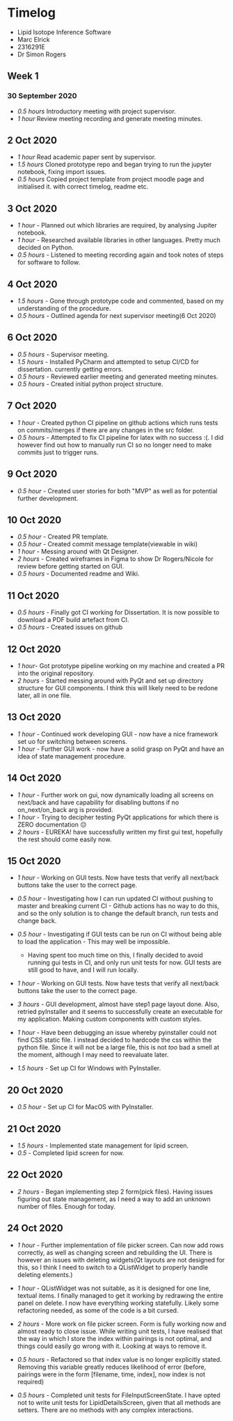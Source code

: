 # Timelog

- Lipid Isotope Inference Software
- Marc Elrick
- 2316291E
- Dr Simon Rogers

## Week 1

### 30 September 2020

- _0.5 hours_ Introductory meeting with project supervisor.
- _1 hour_ Review meeting recording and generate meeting minutes.

## 2 Oct 2020

- _1 hour_ Read academic paper sent by supervisor.
- _1.5 hours_ Cloned prototype repo and began trying to run the jupyter notebook, fixing import issues.
- _0.5 hours_ Copied project template from project moodle page and initialised it. with correct timelog, readme etc.

## 3 Oct 2020

- _1 hour_ - Planned out which libraries are required, by analysing Jupiter notebook.
- _1 hour_ - Researched available libraries in other languages. Pretty much decided on Python.
- _0.5 hours_ - Listened to meeting recording again and took notes of steps for software to follow.

## 4 Oct 2020

- _1.5 hours_ - Gone through prototype code and commented, based on my understanding of the procedure.
- _0.5 hours_ - Outlined agenda for next supervisor meeting(6 Oct 2020)

## 6 Oct 2020

- _0.5 hours_ - Supervisor meeting.
- _1.5 hours_ - Installed PyCharm and attempted to setup CI/CD for dissertation. currently getting errors.
- _0.5 hours_ - Reviewed earlier meeting and generated meeting minutes.
- _0.5 hours_ - Created initial python project structure.

## 7 Oct 2020

- _1 hour_ - Created python CI pipeline on github actions which runs tests on commits/merges if there are any changes in the src folder.
- _0.5 hours_ - Attempted to fix CI pipeline for latex with no success :(. I did however find out how to manually run CI so no longer need to make commits just to trigger runs.

## 9 Oct 2020

- _0.5 hour_ - Created user stories for both "MVP" as well as for potential further development.

## 10 Oct 2020

- _0.5 hour_ - Created PR template.
- _0.5 hour_ - Created commit message template(viewable in wiki)
- _1 hour_ - Messing around with Qt Designer.
- _2 hours_ - Created wireframes in Figma to show Dr Rogers/Nicole for review before getting started on GUI.
- _0.5 hours_ - Documented readme and Wiki.

## 11 Oct 2020

- _0.5 hours_ - Finally got CI working for Dissertation. It is now possible to download a PDF build artefact from CI.
- _0.5 hours_ - Created issues on github

## 12 Oct 2020

- _1 hour_- Got prototype pipeline working on my machine and created a PR into the original repository.
- _2 hours_ - Started messing around with PyQt and set up directory structure for GUI components. I think this will likely need to be redone later, all in one file.

## 13 Oct 2020

- _1 hour_ - Continued work developing GUI - now have a nice framework set uo for switching between screens.
- _1 hour_ - Further GUI work - now have a solid grasp on PyQt and have an idea of state management procedure.

## 14 Oct 2020

- _1 hour_ - Further work on gui, now dynamically loading all screens on next/back and have capability for disabling buttons if no on_next/on_back arg is provided.
- _1 hour_ - Trying to decipher testing PyQt applications for which there is ZERO documentation :pensive:
- _2 hours_ - EUREKA! have successfully written my first gui test, hopefully the rest should come easily now.

## 15 Oct 2020

- _1 hour_ - Working on GUI tests. Now have tests that verify all next/back buttons take the user to the correct page.
- _0.5 hour_ - Investigating how I can run updated CI without pushing to master and breaking current CI - Github actions has no way to do this, and so the only solution is to change the default branch, run tests and change back.
- _0.5 hour_ - Investigating if GUI tests can be run on CI without being able to load the application - This may well be impossible.

  - Having spent too much time on this, I finally decided to avoid running gui tests in CI, and only run unit tests for now. GUI tests are still good to have, and I will run locally.

- _1 hour_ - Working on GUI tests. Now have tests that verify all next/back buttons take the user to the correct page.

- _3 hours_ - GUI development, almost have step1 page layout done. Also, retried pyInstaller and it seems to successfully create an executable for my application. Making custom components with custom styles.

- _1 hour_ - Have been debugging an issue whereby pyinstaller could not find CSS static file. I instead decided to hardcode the css within the python file. Since it will not be a large file, this is not _too_ bad a smell at the moment, although I may need to reevaluate later.

- _1.5 hours_ - Set up CI for Windows with PyInstaller.

## 20 Oct 2020

- _0.5 hour_ - Set up CI for MacOS with PyInstaller.

## 21 Oct 2020

- _1.5 hours_ - Implemented state management for lipid screen.
- _0.5_ - Completed lipid screen for now.

## 22 Oct 2020

- _2 hours_ - Began implementing step 2 form(pick files). Having issues figuring out state management, as I need a way to add an unknown number of files. Enough for today.

## 24 Oct 2020

- _1 hour_ - Further implementation of file picker screen. Can now add rows correctly, as well as changing screen and rebuilding the UI. There is however an issues with deleting widgets(Qt layouts are not designed for this, so I think I need to switch to a QListWidget to properly handle deleting elements.)
- _1 hour_ - QListWidget was not suitable, as it is designed for one line, textual items. I finally managed to get it working by redrawing the entire panel on delete. I now have everything working statefully. Likely some refactoring needed, as some of the code is a bit cursed.

- _2 hours_ - More work on file picker screen. Form is fully working now and almost ready to close issue. While writing unit tests, I have realised that the way in which I store the index within pairings is not optimal, and things could easily go wrong with it. Looking at ways to remove it.

- _0.5 hours_ - Refactored so that index value is no longer explicitly stated. Removing this variable greatly reduces likelihood of error (before, pairings were in the form [filename, time, index], now index is not required)
- _0.5 hours_ - Completed unit tests for FileInputScreenState. I have opted not to write unit tests for LipidDetailsScreen, given that all methods are setters. There are no methods with any complex interactions.
